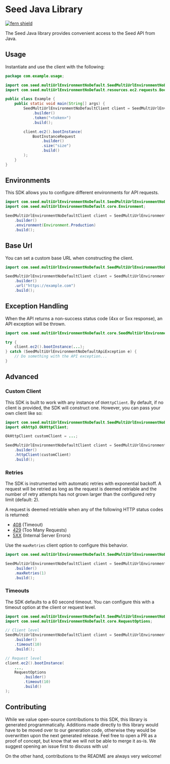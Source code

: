 # Seed Java Library

[![fern shield](https://img.shields.io/badge/%F0%9F%8C%BF-Built%20with%20Fern-brightgreen)](https://buildwithfern.com?utm_source=github&utm_medium=github&utm_campaign=readme&utm_source=Seed%2FJava)

The Seed Java library provides convenient access to the Seed API from Java.

## Usage

Instantiate and use the client with the following:

```java
package com.example.usage;

import com.seed.multiUrlEnvironmentNoDefault.SeedMultiUrlEnvironmentNoDefaultClient;
import com.seed.multiUrlEnvironmentNoDefault.resources.ec2.requests.BootInstanceRequest;

public class Example {
    public static void main(String[] args) {
        SeedMultiUrlEnvironmentNoDefaultClient client = SeedMultiUrlEnvironmentNoDefaultClient
            .builder()
            .token("<token>")
            .build();

        client.ec2().bootInstance(
            BootInstanceRequest
                .builder()
                .size("size")
                .build()
        );
    }
}
```

## Environments

This SDK allows you to configure different environments for API requests.

```java
import com.seed.multiUrlEnvironmentNoDefault.SeedMultiUrlEnvironmentNoDefaultClient;
import com.seed.multiUrlEnvironmentNoDefault.core.Environment;

SeedMultiUrlEnvironmentNoDefaultClient client = SeedMultiUrlEnvironmentNoDefaultClient
    .builder()
    .environment(Environment.Production)
    .build();
```

## Base Url

You can set a custom base URL when constructing the client.

```java
import com.seed.multiUrlEnvironmentNoDefault.SeedMultiUrlEnvironmentNoDefaultClient;

SeedMultiUrlEnvironmentNoDefaultClient client = SeedMultiUrlEnvironmentNoDefaultClient
    .builder()
    .url("https://example.com")
    .build();
```

## Exception Handling

When the API returns a non-success status code (4xx or 5xx response), an API exception will be thrown.

```java
import com.seed.multiUrlEnvironmentNoDefault.core.SeedMultiUrlEnvironmentNoDefaultApiException;

try {
    client.ec2().bootInstance(...);
} catch (SeedMultiUrlEnvironmentNoDefaultApiException e) {
    // Do something with the API exception...
}
```

## Advanced

### Custom Client

This SDK is built to work with any instance of `OkHttpClient`. By default, if no client is provided, the SDK will construct one. 
However, you can pass your own client like so:

```java
import com.seed.multiUrlEnvironmentNoDefault.SeedMultiUrlEnvironmentNoDefaultClient;
import okhttp3.OkHttpClient;

OkHttpClient customClient = ...;

SeedMultiUrlEnvironmentNoDefaultClient client = SeedMultiUrlEnvironmentNoDefaultClient
    .builder()
    .httpClient(customClient)
    .build();
```

### Retries

The SDK is instrumented with automatic retries with exponential backoff. A request will be retried as long
as the request is deemed retriable and the number of retry attempts has not grown larger than the configured
retry limit (default: 2).

A request is deemed retriable when any of the following HTTP status codes is returned:

- [408](https://developer.mozilla.org/en-US/docs/Web/HTTP/Status/408) (Timeout)
- [429](https://developer.mozilla.org/en-US/docs/Web/HTTP/Status/429) (Too Many Requests)
- [5XX](https://developer.mozilla.org/en-US/docs/Web/HTTP/Status/500) (Internal Server Errors)

Use the `maxRetries` client option to configure this behavior.

```java
import com.seed.multiUrlEnvironmentNoDefault.SeedMultiUrlEnvironmentNoDefaultClient;

SeedMultiUrlEnvironmentNoDefaultClient client = SeedMultiUrlEnvironmentNoDefaultClient
    .builder()
    .maxRetries(1)
    .build();
```

### Timeouts

The SDK defaults to a 60 second timeout. You can configure this with a timeout option at the client or request level.

```java
import com.seed.multiUrlEnvironmentNoDefault.SeedMultiUrlEnvironmentNoDefaultClient;
import com.seed.multiUrlEnvironmentNoDefault.core.RequestOptions;

// Client level
SeedMultiUrlEnvironmentNoDefaultClient client = SeedMultiUrlEnvironmentNoDefaultClient
    .builder()
    .timeout(10)
    .build();

// Request level
client.ec2().bootInstance(
    ...,
    RequestOptions
        .builder()
        .timeout(10)
        .build()
);
```

## Contributing

While we value open-source contributions to this SDK, this library is generated programmatically.
Additions made directly to this library would have to be moved over to our generation code,
otherwise they would be overwritten upon the next generated release. Feel free to open a PR as
a proof of concept, but know that we will not be able to merge it as-is. We suggest opening
an issue first to discuss with us!

On the other hand, contributions to the README are always very welcome!